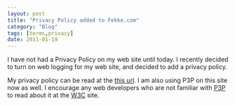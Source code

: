 ```yaml
---
layout: post
title: "Privacy Policy added to Fekke.com"
category: "Blog"
tags: [terms,privacy]
date: 2011-01-19
---
```



I have not had a Privacy Policy on my web site until today. I recently decided to turn on web logging for my web site, and decided to add a privacy policy.

My privacy policy can be read at the [this url](http://www.fekke.com/terms). I am also using P3P on this site now as well. I encourage any web developers who are not familiar with [P3P](http://www.w3.org/P3P/) to read about it at the [W3C](http://www.w3c.org) site.